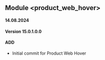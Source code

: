 ## Module <product_web_hover>

#### 14.08.2024
#### Version 15.0.1.0.0
#### ADD
- Initial commit for Product Web Hover
